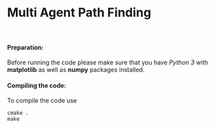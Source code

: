 # Multi Agent Path Finding
&nbsp;
&nbsp;

#### Preparation:
Before running the code please make sure that you have *Python 3* with **matplotlib** as well as **numpy** packages installed.

#### Compiling the code:
To compile the code use
```linux
cmake .
make
```
